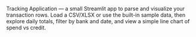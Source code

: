 Tracking Application — a small Streamlit app to parse and visualize your transaction rows. Load a CSV/XLSX or use the built-in sample data, then explore daily totals, filter by bank and date, and view a simple line chart of spend vs credit.
